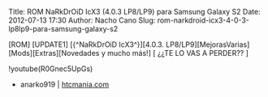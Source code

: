 Title: ROM NaRkDrOiD IcX3 (4.0.3 LP8/LP9) para Samsung Galaxy S2
Date: 2012-07-13 17:30
Author: Nacho Cano
Slug: rom-narkdroid-icx3-4-0-3-lp8lp9-para-samsung-galaxy-s2

[ROM] [UPDATE1] [{\^NaRkDrOiD IcX3\^}][4.0.3.
LP8/LP9][MejorasVarias][Mods][Extras][Novedades y mucho más!] [ ¿¿TE LO
VAS A PERDER?? ]

!youtube(R0Gnec5UpGs)

- anarko919 | [htcmania.com][]

  [htcmania.com]: http://www.htcmania.com/showthread.php?t=332730
    "ROM NaRkDrOiD IcX3 (4.0.3 LP8/LP9) para Samsung Galaxy S2"
